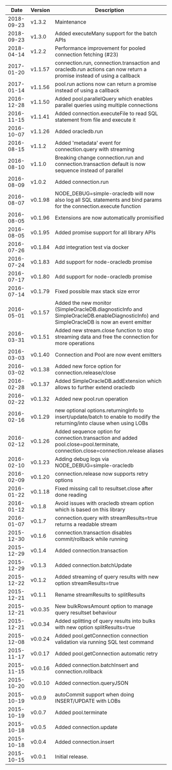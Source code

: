 | Date        | Version | Description |
| ----------- | ------- | ----------- |
| 2018-09-23  | v1.3.2  | Maintenance |
| 2018-09-23  | v1.3.0  | Added executeMany support for the batch APIs |
| 2018-04-14  | v1.2.2  | Performance improvement for pooled connection fetching (#23) |
| 2017-01-20  | v1.1.57 | connection.run, connection.transaction and oracledb.run actions can now return a promise instead of using a callback |
| 2017-01-14  | v1.1.56 | pool.run actions now can return a promise instead of using a callback |
| 2016-12-28  | v1.1.50 | Added pool.parallelQuery which enables parallel queries using multiple connections |
| 2016-11-15  | v1.1.41 | Added connection.executeFile to read SQL statement from file and execute it |
| 2016-10-07  | v1.1.26 | Added oracledb.run |
| 2016-08-15  | v1.1.2  | Added 'metadata' event for connection.query with streaming |
| 2016-08-10  | v1.1.0  | Breaking change connection.run and connection.transaction default is now sequence instead of parallel |
| 2016-08-09  | v1.0.2  | Added connection.run |
| 2016-08-07  | v0.1.98 | NODE_DEBUG=simple-oracledb will now also log all SQL statements and bind params for the connection.execute function |
| 2016-08-05  | v0.1.96 | Extensions are now automatically promisified |
| 2016-08-05  | v0.1.95 | Added promise support for all library APIs |
| 2016-07-26  | v0.1.84 | Add integration test via docker |
| 2016-07-24  | v0.1.83 | Add support for node-oracledb promise |
| 2016-07-17  | v0.1.80 | Add support for node-oracledb promise |
| 2016-07-14  | v0.1.79 | Fixed possible max stack size error |
| 2016-05-01  | v0.1.57 | Added the new monitor (SimpleOracleDB.diagnosticInfo and SimpleOracleDB.enableDiagnosticInfo) and SimpleOracleDB is now an event emitter |
| 2016-03-31  | v0.1.51 | Added new stream.close function to stop streaming data and free the connection for more operations |
| 2016-03-03  | v0.1.40 | Connection and Pool are now event emitters |
| 2016-03-02  | v0.1.38 | Added new force option for connection.release/close |
| 2016-02-28  | v0.1.37 | Added SimpleOracleDB.addExtension which allows to further extend oracledb |
| 2016-02-22  | v0.1.32 | Added new pool.run operation |
| 2016-02-16  | v0.1.29 | new optional options.returningInfo to insert/update/batch to enable to modify the returning/into clause when using LOBs |
| 2016-02-12  | v0.1.26 | Added sequence option for connection.transaction and added pool.close=pool.terminate, connection.close=connection.release aliases |
| 2016-02-10  | v0.1.23 | Adding debug logs via NODE_DEBUG=simple-oracledb |
| 2016-02-09  | v0.1.20 | connection.release now supports retry options |
| 2016-01-22  | v0.1.18 | Fixed missing call to resultset.close after done reading |
| 2016-01-12  | v0.1.8  | Avoid issues with oracledb stream option which is based on this library |
| 2016-01-07  | v0.1.7  | connection.query with streamResults=true returns a readable stream |
| 2015-12-30  | v0.1.6  | connection.transaction disables commit/rollback while running |
| 2015-12-29  | v0.1.4  | Added connection.transaction |
| 2015-12-29  | v0.1.3  | Added connection.batchUpdate |
| 2015-12-22  | v0.1.2  | Added streaming of query results with new option streamResults=true |
| 2015-12-21  | v0.1.1  | Rename streamResults to splitResults |
| 2015-12-21  | v0.0.35 | New bulkRowsAmount option to manage query resultset behaviour |
| 2015-12-21  | v0.0.34 | Added splitting of query results into bulks with new option splitResults=true |
| 2015-12-08  | v0.0.24 | Added pool.getConnection connection validation via running SQL test command |
| 2015-11-17  | v0.0.17 | Added pool.getConnection automatic retry |
| 2015-11-15  | v0.0.16 | Added connection.batchInsert and connection.rollback |
| 2015-10-20  | v0.0.10 | Added connection.queryJSON |
| 2015-10-19  | v0.0.9  | autoCommit support when doing INSERT/UPDATE with LOBs |
| 2015-10-19  | v0.0.7  | Added pool.terminate |
| 2015-10-18  | v0.0.5  | Added connection.update |
| 2015-10-18  | v0.0.4  | Added connection.insert |
| 2015-10-15  | v0.0.1  | Initial release. |

